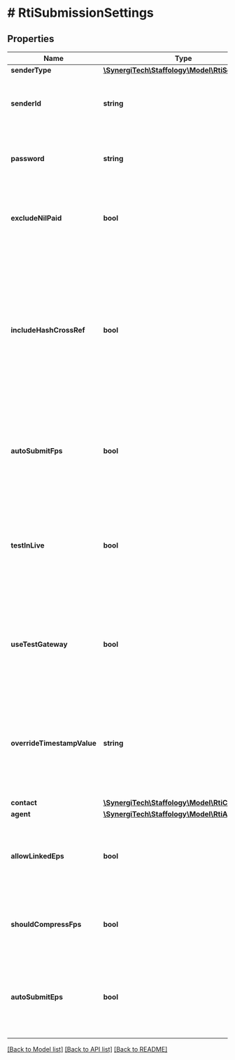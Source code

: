 # # RtiSubmissionSettings

## Properties

Name | Type | Description | Notes
------------ | ------------- | ------------- | -------------
**senderType** | [**\SynergiTech\Staffology\Model\RtiSenderType**](RtiSenderType.md) |  | [optional]
**senderId** | **string** | The SenderId used to submit RTI documents to HMRC | [optional]
**password** | **string** | The Password used to submit RTI documents to HMRC | [optional]
**excludeNilPaid** | **bool** | Whether or not to include Employees paid a zero amount on your FPS | [optional]
**includeHashCrossRef** | **bool** | [readonly] Whether or not the Bacs Cross Ref field is included on your FPS submissions  This is automatically set to true if you use a bank payments CSV format that supports it  or set to false if not | [optional]
**autoSubmitFps** | **bool** | If set to true, we&#39;ll automatically send your FPS to HMRC whenever you finalise a PayRun | [optional]
**testInLive** | **bool** | Used for testing the RTI gateway. If set to true then the Document Type name will have \&quot;-TIL\&quot; appended to it | [optional]
**useTestGateway** | **bool** | If set to true then your RTI documents will be sent to HMRCs test services instead of the live service | [optional]
**overrideTimestampValue** | **string** | If a value is provided then it will be used as the timestamp on the RTI submission. This would normally only be used for testing purposes. | [optional]
**contact** | [**\SynergiTech\Staffology\Model\RtiContact**](RtiContact.md) |  | [optional]
**agent** | [**\SynergiTech\Staffology\Model\RtiAgent**](RtiAgent.md) |  | [optional]
**allowLinkedEps** | **bool** | If set to true this will allow you to submit a combined Employer Payment Summary | [optional]
**shouldCompressFps** | **bool** | If set to true this will compress the FPS before submitting to HMRC | [optional]
**autoSubmitEps** | **bool** | If set to true, we&#39;ll automatically send your EPS to HMRC whenever you finalise a PayRun. | [optional]

[[Back to Model list]](../../README.md#models) [[Back to API list]](../../README.md#endpoints) [[Back to README]](../../README.md)
